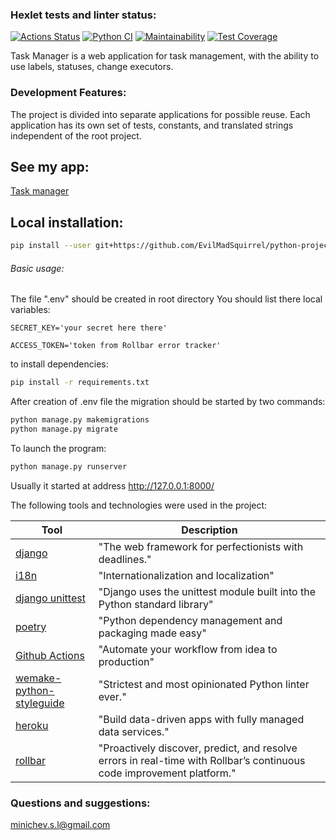 ### Hexlet tests and linter status:

[![Actions Status](https://github.com/EvilMadSquirrel/python-project-lvl4/workflows/hexlet-check/badge.svg)](https://github.com/EvilMadSquirrel/python-project-lvl4/actions) [![Python CI](https://github.com/EvilMadSquirrel/python-project-lvl4/actions/workflows/pyci.yml/badge.svg)](https://github.com/EvilMadSquirrel/python-project-lvl4/actions/workflows/pyci.yml) [![Maintainability](https://api.codeclimate.com/v1/badges/7305a699c8bb053b4e8b/maintainability)](https://codeclimate.com/github/EvilMadSquirrel/python-project-lvl4/maintainability) [![Test Coverage](https://api.codeclimate.com/v1/badges/7305a699c8bb053b4e8b/test_coverage)](https://codeclimate.com/github/EvilMadSquirrel/python-project-lvl4/test_coverage)

Task Manager is a web application for task management, with the ability to use labels, statuses, change executors.

### Development Features:
The project is divided into separate applications for possible reuse. Each application has its own set of tests, constants, and translated strings independent of the root project.

## See my app:

[Task manager](https://evilmadsquirrel-task-manager.herokuapp.com/)

## Local installation:

```bash
pip install --user git+https://github.com/EvilMadSquirrel/python-project-lvl4
```

###### Basic usage:

The file ".env" should be created in root directory You should list there local variables:

```
SECRET_KEY='your secret here there'
```
```
ACCESS_TOKEN='token from Rollbar error tracker'
```
to install dependencies:

```bash
pip install -r requirements.txt
```

After creation of .env file the migration should be started by two commands:

```bash
python manage.py makemigrations
python manage.py migrate
```

To launch the program:

```bash
python manage.py runserver
```

Usually it started at address http://127.0.0.1:8000/

The following tools and technologies were used in the project:

| Tool                                                                     | Description                                                                                                           |
|--------------------------------------------------------------------------|-----------------------------------------------------------------------------------------------------------------------|
| [django](https://www.djangoproject.com/)                                 | "The web framework for perfectionists with deadlines."                                                                |
| [i18n](https://docs.djangoproject.com/en/4.0/topics/i18n/)               | "Internationalization and localization"                                                                               |
| [django unittest](https://docs.djangoproject.com/en/4.0/topics/testing/) | "Django uses the unittest module built into the Python standard library"                                              |
| [poetry](https://python-poetry.org/)                                     | "Python dependency management and packaging made easy"                                                                |
| [Github Actions](https://github.com/features/actions)                    | "Automate your workflow from idea to production"                                                                      |
| [wemake-python-styleguide](https://wemake-python-stylegui.de/en/latest/) | "Strictest and most opinionated Python linter ever."                                                                  |
| [heroku](https://www.heroku.com/)                                        | "Build data-driven apps with fully managed data services."                                                            |
| [rollbar](https://rollbar.com/)                                          | "Proactively discover, predict, and resolve errors in real-time with Rollbar’s continuous code improvement platform." |

### Questions and suggestions:
<minichev.s.l@gmail.com>
